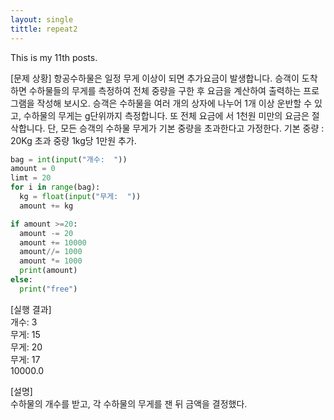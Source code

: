 ```yaml
---  
layout: single
tittle: repeat2
---  
```


This is my 11th posts.

[문제 상황]
항공수하물은 일정 무게 이상이 되면 추가요금이 발생합니다. 승객이 도착하면 수하물들의 무게를 측정하여 전체 중량을 구한 후 요금을 계산하여 출력하는 프로그램을 작성해 보시오. 승객은 수하물을 여러 개의 상자에 나누어 1개 이상 운반할 수 있고, 수하물의 무게는 g단위까지 측정합니다. 또 전체 요금에
서 1천원 미만의 요금은 절삭합니다. 단, 모든 승객의 수하물 무게가 기본 중량을 초과한다고 가정한다. 기본 중량 : 20Kg 초과 중량 1kg당 1만원 추가.


~~~python
bag = int(input("개수:  "))
amount = 0
limt = 20
for i in range(bag):
  kg = float(input("무게:  "))
  amount += kg

if amount >=20:
  amount -= 20
  amount += 10000
  amount//= 1000
  amount *= 1000
  print(amount)
else:
  print("free")
~~~  

[실행 결과]  
개수: 3  
무게: 15  
무게: 20  
무게: 17  
10000.0  

[설명]  
수하물의 개수를 받고, 각 수하물의 무게를 잰 뒤 금액을 결정했다.  
